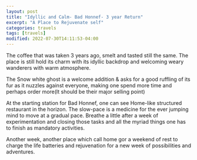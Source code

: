```yaml
---
layout: post
title: "Idyllic and Calm- Bad Honnef- 3 year Return"
excerpt: "A Place to Rejuvenate self"
categories: travels
tags: [travels]
modified: 2022-07-30T14:11:53-04:00
---
```


The coffee that was taken 3 years ago, smelt and tasted still the same. The place is still hold its charm with its
idyllic backdrop and welcoming weary wanderers with warm atmosphere.

The Snow white ghost is a welcome addition & asks for a good ruffling of its fur as it nuzzles against everyone,
making one spend more time and perhaps order more(It should be their major selling point)

At the starting station for Bad Honnef, one can see Home-like structured restaurant in the horizon. The slow-pace
is a medicine for the ever jumping mind to move at a gradual pace. Breathe a little after a week of experimentation
and closing those tasks and all the myriad things one has to finish as mandatory activities.

Another week, another place which call home gor a weekend of rest to charge the life batteries and rejuvenation for 
a new week of possibilities and adventures.

